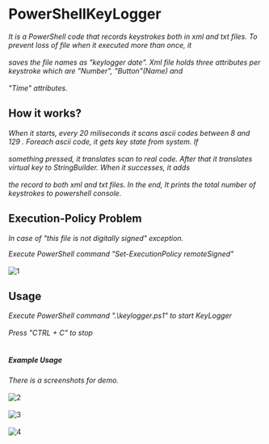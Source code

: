 # PowerShellKeyLogger
*It is a PowerShell code that records keystrokes both in xml and txt files. To prevent loss of file when it executed more than once, it<br /> <br />saves the file names as "keylogger date". Xml file holds three attributes per keystroke which are "Number", "Button"(Name) and <br /> <br />"Time" attributes.*

## How it works?
*When it starts, every 20 miliseconds it scans ascii codes between 8 and 129 . Foreach ascii code, it gets key state from system. If <br /> <br />something  pressed, it  translates scan to real code. After that it translates virtual key to StringBuilder. When it successes, it adds <br /> <br /> the record to both xml  and txt files. In the end, It prints the total number of keystrokes to powershell console.*

## Execution-Policy Problem
*In case of "this file is not digitally signed" exception.*

*Execute PowerShell command "Set-ExecutionPolicy remoteSigned"* <br /> <br />
![1](https://user-images.githubusercontent.com/25460311/38175431-0ff010b8-35e5-11e8-943c-33a355181353.PNG)

## Usage
*Execute PowerShell command ".\keylogger.ps1" to start KeyLogger <br /> <br />*
*Press "CTRL + C" to stop*  <br /> <br />
##### Example Usage
*There is a screenshots for demo.* <br /> <br />
![2](https://user-images.githubusercontent.com/25460311/38175424-fbb43e76-35e4-11e8-898e-10050b2274fb.PNG)<br /> <br />
![3](https://user-images.githubusercontent.com/25460311/38175427-feb5f3ee-35e4-11e8-996a-628714a3edba.PNG)<br /> <br />
![4](https://user-images.githubusercontent.com/25460311/38175428-042fe6f4-35e5-11e8-8575-9f7461fcd644.PNG)<br /> <br />

